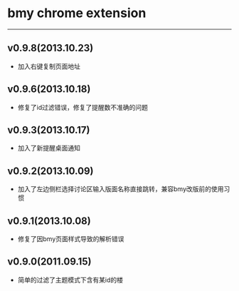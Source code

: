 bmy chrome extension
====================


---

v0.9.8(2013.10.23)
------------------

- 加入右键复制页面地址

v0.9.6(2013.10.18)
------------------

- 修复了id过滤错误，修复了提醒数不准确的问题

v0.9.3(2013.10.17)
------------------

- 加入了新提醒桌面通知

v0.9.2(2013.10.09)
------------------

- 加入了左边侧栏选择讨论区输入版面名称直接跳转，兼容bmy改版前的使用习惯

v0.9.1(2013.10.08)
------------------

- 修复了因bmy页面样式导致的解析错误

v0.9.0(2011.09.15)
------------------

- 简单的过滤了主题模式下含有某id的楼
